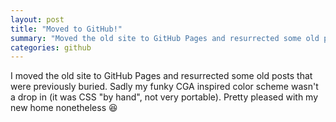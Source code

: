 ```yaml
---
layout: post
title: "Moved to GitHub!"
summary: "Moved the old site to GitHub Pages and resurrected some old posts"
categories: github
---
```


I moved the old site to GitHub Pages and resurrected some old posts that were previously buried. Sadly my funky CGA inspired color scheme wasn't a drop in (it was CSS "by hand", not very portable). Pretty pleased with my new home nonetheless :satisfied:

